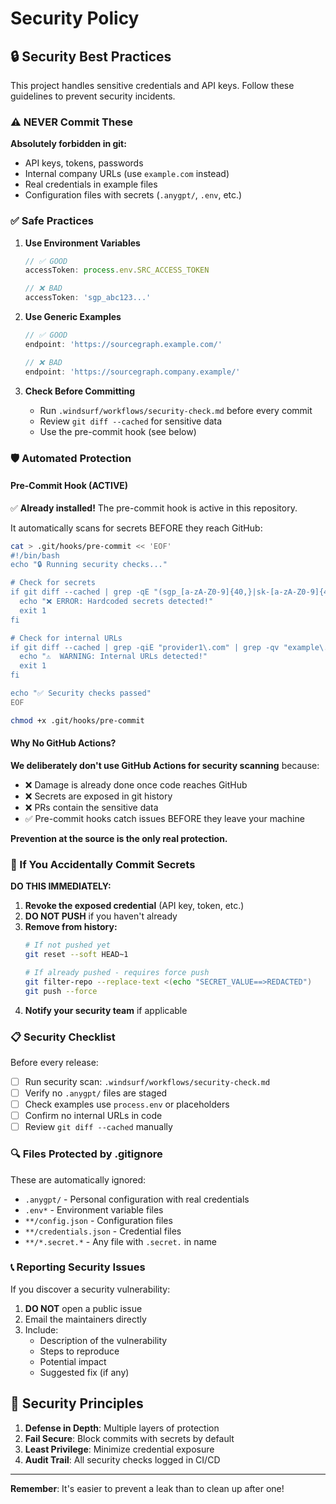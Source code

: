 # Security Policy

## 🔒 Security Best Practices

This project handles sensitive credentials and API keys. Follow these guidelines to prevent security incidents.

### ⚠️ NEVER Commit These

**Absolutely forbidden in git:**
- API keys, tokens, passwords
- Internal company URLs (use `example.com` instead)
- Real credentials in example files
- Configuration files with secrets (`.anygpt/`, `.env`, etc.)

### ✅ Safe Practices

1. **Use Environment Variables**
   ```typescript
   // ✅ GOOD
   accessToken: process.env.SRC_ACCESS_TOKEN
   
   // ❌ BAD
   accessToken: 'sgp_abc123...'
   ```

2. **Use Generic Examples**
   ```typescript
   // ✅ GOOD
   endpoint: 'https://sourcegraph.example.com/'
   
   // ❌ BAD
   endpoint: 'https://sourcegraph.company.example/'
   ```

3. **Check Before Committing**
   - Run `.windsurf/workflows/security-check.md` before every commit
   - Review `git diff --cached` for sensitive data
   - Use the pre-commit hook (see below)

### 🛡️ Automated Protection

#### Pre-Commit Hook (ACTIVE)

✅ **Already installed!** The pre-commit hook is active in this repository.

It automatically scans for secrets BEFORE they reach GitHub:

```bash
cat > .git/hooks/pre-commit << 'EOF'
#!/bin/bash
echo "🔒 Running security checks..."

# Check for secrets
if git diff --cached | grep -qE "(sgp_[a-zA-Z0-9]{40,}|sk-[a-zA-Z0-9]{40,}|ghp_[a-zA-Z0-9]{36,})"; then
  echo "❌ ERROR: Hardcoded secrets detected!"
  exit 1
fi

# Check for internal URLs
if git diff --cached | grep -qiE "provider1\.com" | grep -qv "example\.com"; then
  echo "⚠️  WARNING: Internal URLs detected!"
  exit 1
fi

echo "✅ Security checks passed"
EOF

chmod +x .git/hooks/pre-commit
```

#### Why No GitHub Actions?

**We deliberately don't use GitHub Actions for security scanning** because:
- ❌ Damage is already done once code reaches GitHub
- ❌ Secrets are exposed in git history
- ❌ PRs contain the sensitive data
- ✅ Pre-commit hooks catch issues BEFORE they leave your machine

**Prevention at the source is the only real protection.**

### 🚨 If You Accidentally Commit Secrets

**DO THIS IMMEDIATELY:**

1. **Revoke the exposed credential** (API key, token, etc.)
2. **DO NOT PUSH** if you haven't already
3. **Remove from history:**
   ```bash
   # If not pushed yet
   git reset --soft HEAD~1
   
   # If already pushed - requires force push
   git filter-repo --replace-text <(echo "SECRET_VALUE==>REDACTED")
   git push --force
   ```
4. **Notify your security team** if applicable

### 📋 Security Checklist

Before every release:

- [ ] Run security scan: `.windsurf/workflows/security-check.md`
- [ ] Verify no `.anygpt/` files are staged
- [ ] Check examples use `process.env` or placeholders
- [ ] Confirm no internal URLs in code
- [ ] Review `git diff --cached` manually

### 🔍 Files Protected by .gitignore

These are automatically ignored:
- `.anygpt/` - Personal configuration with real credentials
- `.env*` - Environment variable files
- `**/config.json` - Configuration files
- `**/credentials.json` - Credential files
- `**/*.secret.*` - Any file with `.secret.` in name

### 📞 Reporting Security Issues

If you discover a security vulnerability:

1. **DO NOT** open a public issue
2. Email the maintainers directly
3. Include:
   - Description of the vulnerability
   - Steps to reproduce
   - Potential impact
   - Suggested fix (if any)

## 🎯 Security Principles

1. **Defense in Depth**: Multiple layers of protection
2. **Fail Secure**: Block commits with secrets by default
3. **Least Privilege**: Minimize credential exposure
4. **Audit Trail**: All security checks logged in CI/CD

---

**Remember**: It's easier to prevent a leak than to clean up after one!
